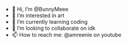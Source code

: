 - 👋 Hi, I’m @BunnyMeee
- 👀 I’m interested in art
- 🌱 I’m currently learning coding
- 💞️ I’m looking to collaborate on idk
- 📫 How to reach me: @amreenie on youtube

<!---
BunnyMeee/BunnyMeee is a ✨ special ✨ repository because its `README.md` (this file) appears on your GitHub profile.
You can click the Preview link to take a look at your changes.
--->
